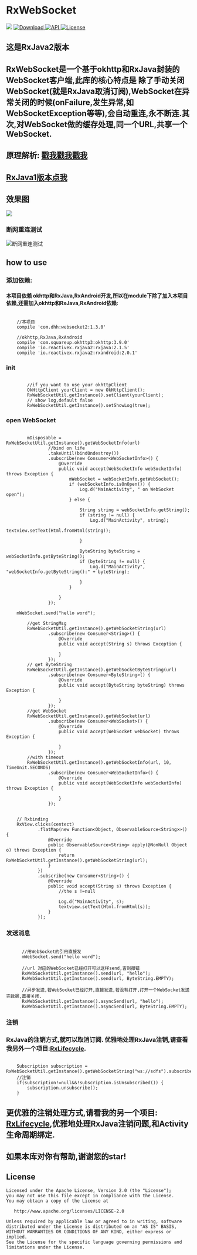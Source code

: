 # RxWebSocket #
[![](https://img.shields.io/badge/platform-android-brightgreen.svg)](https://developer.android.com/index.html) 
[ ![Download](https://api.bintray.com/packages/dhhandroid/maven/rxwebsocket/images/download.svg) ](https://bintray.com/dhhandroid/maven/rxwebsocket/_latestVersion)
[ ![API](https://img.shields.io/badge/API-11%2B-blue.svg?style=flat-square) ](https://developer.android.com/about/versions/android-3.0.html)
[ ![License](http://img.shields.io/badge/License-Apache%202.0-blue.svg?style=flat-square) ](http://www.apache.org/licenses/LICENSE-2.0)
## 这是RxJava2版本
## RxWebSocket是一个基于okhttp和RxJava封装的WebSocket客户端,此库的核心特点是  除了手动关闭WebSocket(就是RxJava取消订阅),WebSocket在异常关闭的时候(onFailure,发生异常,如WebSocketException等等),会自动重连,永不断连.其次,对WebSocket做的缓存处理,同一个URL,共享一个WebSocket.
## 原理解析: [戳我戳我戳我](http://blog.csdn.net/huiAndroid/article/details/78071703)
## [RxJava1版本点我](https://github.com/dhhAndroid/RxWebSocket)
## 效果图 ##
![](image/WebSocket.gif)
### 断网重连测试
![断网重连测试](image/recontection.gif)

## how to use ##

### 添加依赖: ###

#### 本项目依赖 okhttp和RxJava,RxAndroid开发,所以在module下除了加入本项目依赖,还需加入okhttp和RxJava,RxAndroid依赖:
```

	//本项目
	compile 'com.dhh:websocket2:1.3.0'
	
	//okhttp,RxJava,RxAndroid
	compile 'com.squareup.okhttp3:okhttp:3.9.0'
    compile 'io.reactivex.rxjava2:rxjava:2.1.5'
    compile 'io.reactivex.rxjava2:rxandroid:2.0.1'
```
### init
```

        //if you want to use your okhttpClient
        OkHttpClient yourClient = new OkHttpClient();
        RxWebSocketUtil.getInstance().setClient(yourClient);
		// show log,default false
        RxWebSocketUtil.getInstance().setShowLog(true);

```
### open WebSocket

```

        mDisposable = RxWebSocketUtil.getInstance().getWebSocketInfo(url)
                //bind on life
                .takeUntil(bindOndestroy())
                .subscribe(new Consumer<WebSocketInfo>() {
                    @Override
                    public void accept(WebSocketInfo webSocketInfo) throws Exception {
                        mWebSocket = webSocketInfo.getWebSocket();
                        if (webSocketInfo.isOnOpen()) {
                            Log.d("MainActivity", " on WebSocket open");
                        } else {

                            String string = webSocketInfo.getString();
                            if (string != null) {
                                Log.d("MainActivity", string);
                                textview.setText(Html.fromHtml(string));

                            }

                            ByteString byteString = webSocketInfo.getByteString();
                            if (byteString != null) {
                                Log.d("MainActivity", "webSocketInfo.getByteString():" + byteString);

                            }
                        }

                    }
                });
	
	mWebSocket.send("hello word");

        //get StringMsg
        RxWebSocketUtil.getInstance().getWebSocketString(url)
                .subscribe(new Consumer<String>() {
                    @Override
                    public void accept(String s) throws Exception {

                    }
                });
        // get ByteString
        RxWebSocketUtil.getInstance().getWebSocketByteString(url)
                .subscribe(new Consumer<ByteString>() {
                    @Override
                    public void accept(ByteString byteString) throws Exception {

                    }
                });
        //get WebSocket
        RxWebSocketUtil.getInstance().getWebSocket(url)
                .subscribe(new Consumer<WebSocket>() {
                    @Override
                    public void accept(WebSocket webSocket) throws Exception {

                    }
                });
        //with timeout
        RxWebSocketUtil.getInstance().getWebSocketInfo(url, 10, TimeUnit.SECONDS)
                .subscribe(new Consumer<WebSocketInfo>() {
                    @Override
                    public void accept(WebSocketInfo webSocketInfo) throws Exception {

                    }
                });
```
```  

	// Rxbinding
    RxView.clicks(centect)
            .flatMap(new Function<Object, ObservableSource<String>>() {
                @Override
                public ObservableSource<String> apply(@NonNull Object o) throws Exception {
                    return RxWebSocketUtil.getInstance().getWebSocketString(url);
                }
            })
            .subscribe(new Consumer<String>() {
                @Override
                public void accept(String s) throws Exception {
                    //the s !=null

                    Log.d("MainActivity", s);
                    textview.setText(Html.fromHtml(s));
                }
            });
```
### 发送消息 ###
```

	  //用WebSocket的引用直接发
	  mWebSocket.send("hello word");
	
	  //url 对应的WebSocket已经打开可以这样send,否则报错
	  RxWebSocketUtil.getInstance().send(url, "hello");
	  RxWebSocketUtil.getInstance().send(url, ByteString.EMPTY);
	
	  //异步发送,若WebSocket已经打开,直接发送,若没有打开,打开一个WebSocket发送完数据,直接关闭.
	  RxWebSocketUtil.getInstance().asyncSend(url, "hello");
	  RxWebSocketUtil.getInstance().asyncSend(url, ByteString.EMPTY);
```
### 注销 ###
### RxJava的注销方式,就可以取消订阅. 优雅地处理RxJava注销,请查看我另外一个项目:[RxLifecycle](https://github.com/dhhAndroid/RxLifecycle).

```

    Subscription subscription = RxWebSocketUtil.getInstance().getWebSocketString("ws://sdfs").subscribe();
	//注销
    if(subscription!=null&&!subscription.isUnsubscribed()) {
        subscription.unsubscribe();
    }

```
## 更优雅的注销处理方式,请看我的另一个项目: [RxLifecycle](https://github.com/dhhAndroid/RxLifecycle),优雅地处理RxJava注销问题,和Activity生命周期绑定.
## 如果本库对你有帮助,谢谢您的star!
License
-------

    Licensed under the Apache License, Version 2.0 (the "License");
    you may not use this file except in compliance with the License.
    You may obtain a copy of the License at

       http://www.apache.org/licenses/LICENSE-2.0

    Unless required by applicable law or agreed to in writing, software
    distributed under the License is distributed on an "AS IS" BASIS,
    WITHOUT WARRANTIES OR CONDITIONS OF ANY KIND, either express or implied.
    See the License for the specific language governing permissions and
    limitations under the License.